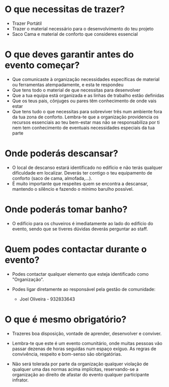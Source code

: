 # O que necessitas de trazer?

* Trazer Portátil
* Trazer o material necessário para o desenvolvimento do teu projeto
* Saco Cama e material de conforto que consideres essencial

# O que deves garantir antes do evento começar?

* Que comunicaste à organização necessidades específicas de material ou ferramentas atempadamente, e esta te respondeu
* Que tens todo o material de que necessitas para desenvolver
* Que a tua equipa está organizada e as linhas de trabalho estão definidas
* Que os teus pais, cônjuges ou pares têm conhecimento de onde vais estar 
* Que tens tudo o que necessitas para sobreviver três num ambiente fora da tua zona de conforto. Lembra-te que a organização providencia os recursos essenciais ao teu bem-estar mas não se responsabiliza por ti nem tem conhecimento de eventuais necessidades especiais da tua parte

# Onde poderás descansar?

* O local de descanso estará identificado no edifício e não terás qualquer dificuldade em localizar. Deverás ter contigo o teu equipamento de conforto (saco de cama, almofada,...).
* É muito importante que respeites quem se encontra a descansar, mantendo o silêncio e fazendo o mínimo barulho possível.

# Onde poderás tomar banho?

* O edifício para os chuveiros é imediatamente ao lado do edifício do evento, sendo que se tiveres dúvidas deverás perguntar ao staff.

# Quem podes contactar durante o evento?

* Podes contactar qualquer elemento que esteja identificado como "Organização". 

* Podes ligar diretamente ao responsável pela gestão de comunidade:
  - Joel Oliveira - 932833643

# O que é mesmo obrigatório?

* Trazeres boa disposição, vontade de aprender, desenvolver e conviver.

* Lembra-te que este é um evento comunitário, onde muitas pessoas vão passar dezenas de horas seguidas num espaço exíguo. As regras de convivência, respeito e bom-senso são obrigatórias. 

* Não será tolerada por parte da organização qualquer violação de qualquer uma das normas acima implícitas, reservando-se a organização ao direito de afastar do evento qualquer participante infrator.
